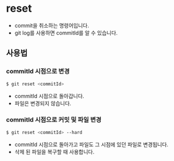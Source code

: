 # reset
- commit을 취소하는 명령어입니다.
- git log를 사용하면 commitId를 알 수 있습니다.
 
## 사용법
### commitId 시점으로 변경
```bash
$ git reset <commitId>
```
- commitId 시점으로 돌아갑니다.
- 파일은 변경되지 않습니다.

### commitId 시점으로 커밋 및 파일 변경
```bash
$ git reset <commitId> --hard
```
- commitId 시점으로 돌아가고 파일도 그 시점에 있던 파일로 변경됩니다.
- 삭제 된 파일을 복구할 때 사용합니다.

